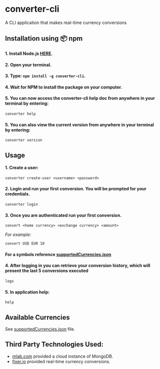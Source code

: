 # converter-cli

A CLI application that makes real-time currency conversions

## Installation using :package: npm

#### 1. Install Node.js [HERE](https://nodejs.org/en/download/).
#### 2. Open your terminal.
#### 3. Type: `npm install -g converter-cli`.
#### 4. Wait for NPM to install the package on your computer.
#### 5. You can now access the converter-cli help doc from anywhere in your terminal by entering:

```
converter help
```
#### 5. You can also view the current version from anywhere in your terminal by entering:
```
converter version
```

## Usage

#### 1. Create a user:

```
converter create-user <username> <password>
```
#### 2. Login and run your first conversion. You will be prompted for your credentials.  

```
converter login
```
#### 3. Once you are authenticated run your first conversion.

```
convert <home currency> <exchange currency> <amount>
```
*For example:*
```
convert USD EUR 10
```

#### For a symbols reference [supportedCurrencies.json](https://github.com/mxpaspa/converter-cli-refactored/blob/master/utils/supportedCurrencies.json)

#### 4. After logging in you can retrieve your conversion history, which will present the last 5 conversions executed
```
logs
```
#### 5. In application help:
```
help
```


## Available Currencies

See [supportedCurrencies.json](https://github.com/mxpaspa/converter-cli-refactored/blob/master/utils/supportedCurrencies.json) file.

## Third Party Technologies Used:

- [mlab.com](https://mlab.com/welcome/) provided a cloud instance of MongoDB.
- [fixer.io](http://fixer.io/) provided real-time currency conversions.
